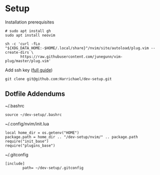 # Setup

Installation prerequisites

```
# sudo apt install gh
sudo apt install neovim

sh -c 'curl -fLo "${XDG_DATA_HOME:-$HOME/.local/share}"/nvim/site/autoload/plug.vim --create-dirs \
       https://raw.githubusercontent.com/junegunn/vim-plug/master/plug.vim'
```

Add ssh key ([full guide](https://docs.github.com/en/authentication/connecting-to-github-with-ssh/adding-a-new-ssh-key-to-your-github-account))


```
git clone git@github.com:Harrichael/dev-setup.git
```

## Dotfile Addendums

~/.bashrc
```
source ~/dev-setup/.bashrc
```

~/.config/nvim/init.lua
```
local home_dir = os.getenv("HOME")
package.path = home_dir .. "/dev-setup/nvim/" .. package.path
require("init_base")
require("plugins_base")
```

~/.gitconfig
```
[include]
        path= ~/dev-setup/.gitconfig
```
